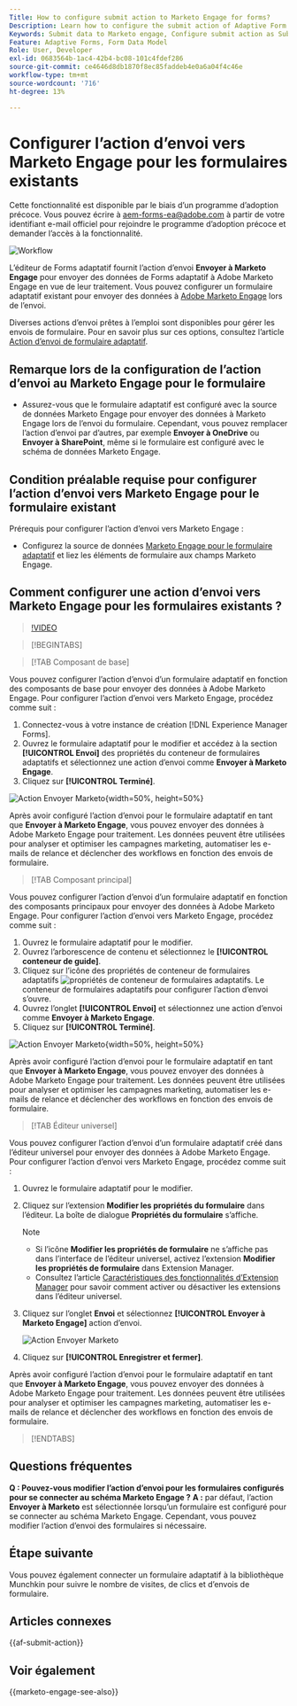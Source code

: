 ```yaml
---
Title: How to configure submit action to Marketo Engage for forms?
Description: Learn how to configure the submit action of Adaptive Form to send data to Marketo Engage.
Keywords: Submit data to Marketo engage, Configure submit action as Submit to Marketo Engage
Feature: Adaptive Forms, Form Data Model
Role: User, Developer
exl-id: 0683564b-1ac4-42b4-bc08-101c4fdef286
source-git-commit: ce4646d8db1870f8ec85faddeb4e0a6a04f4c46e
workflow-type: tm+mt
source-wordcount: '716'
ht-degree: 13%

---
```


# Configurer l’action d’envoi vers Marketo Engage pour les formulaires existants

<span class="preview"> Cette fonctionnalité est disponible par le biais d’un programme d’adoption précoce. Vous pouvez écrire à aem-forms-ea@adobe.com à partir de votre identifiant e-mail officiel pour rejoindre le programme d’adoption précoce et demander l’accès à la fonctionnalité. </span>

![Workflow](/help/forms/assets/workflow-marketo-3.png)

L’éditeur de Forms adaptatif fournit l’action d’envoi **Envoyer à Marketo Engage** pour envoyer des données de Forms adaptatif à Adobe Marketo Engage en vue de leur traitement. Vous pouvez configurer un formulaire adaptatif existant pour envoyer des données à [Adobe Marketo Engage](https://experienceleague.adobe.com/en/docs/marketo/using/home) lors de l’envoi.

Diverses actions d’envoi prêtes à l’emploi sont disponibles pour gérer les envois de formulaire. Pour en savoir plus sur ces options, consultez l’article [Action d’envoi de formulaire adaptatif](/help/forms/configure-submit-actions-core-components.md).

## Remarque lors de la configuration de l’action d’envoi au Marketo Engage pour le formulaire

* Assurez-vous que le formulaire adaptatif est configuré avec la source de données Marketo Engage pour envoyer des données à Marketo Engage lors de l’envoi du formulaire. Cependant, vous pouvez remplacer l’action d’envoi par d’autres, par exemple **Envoyer à OneDrive** ou **Envoyer à SharePoint**, même si le formulaire est configuré avec le schéma de données Marketo Engage.

## Condition préalable requise pour configurer l’action d’envoi vers Marketo Engage pour le formulaire existant

Prérequis pour configurer l’action d’envoi vers Marketo Engage :

* Configurez la source de données [Marketo Engage pour le formulaire adaptatif](/help/forms/use-marketo-engage-data-source-in-form.md) et liez les éléments de formulaire aux champs Marketo Engage.

## Comment configurer une action d’envoi vers Marketo Engage pour les formulaires existants ?

>[!VIDEO](https://video.tv.adobe.com/v/3442866/submit-action-marketo-engage-marketo-aem-aem-forms-engage)

>[!BEGINTABS]

>[!TAB Composant de base]

Vous pouvez configurer l’action d’envoi d’un formulaire adaptatif en fonction des composants de base pour envoyer des données à Adobe Marketo Engage. Pour configurer l’action d’envoi vers Marketo Engage, procédez comme suit :

1. Connectez-vous à votre instance de création [!DNL Experience Manager Forms].
1. Ouvrez le formulaire adaptatif pour le modifier et accédez à la section **[!UICONTROL Envoi]** des propriétés du conteneur de formulaires adaptatifs et sélectionnez une action d’envoi comme **Envoyer à Marketo Engage**.
1. Cliquez sur **[!UICONTROL Terminé]**.

![Action Envoyer Marketo](/help/forms/assets/marketo-engage-submit-action-af.png){width=50%, height=50%}

Après avoir configuré l’action d’envoi pour le formulaire adaptatif en tant que **Envoyer à Marketo Engage**, vous pouvez envoyer des données à Adobe Marketo Engage pour traitement. Les données peuvent être utilisées pour analyser et optimiser les campagnes marketing, automatiser les e-mails de relance et déclencher des workflows en fonction des envois de formulaire.

>[!TAB Composant principal]

Vous pouvez configurer l’action d’envoi d’un formulaire adaptatif en fonction des composants principaux pour envoyer des données à Adobe Marketo Engage. Pour configurer l’action d’envoi vers Marketo Engage, procédez comme suit :

1. Ouvrez le formulaire adaptatif pour le modifier.
1. Ouvrez l’arborescence de contenu et sélectionnez le **[!UICONTROL conteneur de guide]**.
1. Cliquez sur l’icône des propriétés de conteneur de formulaires adaptatifs ![propriétés de conteneur de formulaires adaptatifs](/help/forms/assets/configure-icon.svg). Le conteneur de formulaires adaptatifs pour configurer l’action d’envoi s’ouvre.
1. Ouvrez l’onglet **[!UICONTROL Envoi]** et sélectionnez une action d’envoi comme **Envoyer à Marketo Engage**.
1. Cliquez sur **[!UICONTROL Terminé]**.

![Action Envoyer Marketo](/help/forms/assets/marketo-engage-submit-action.png){width=50%, height=50%}

Après avoir configuré l’action d’envoi pour le formulaire adaptatif en tant que **Envoyer à Marketo Engage**, vous pouvez envoyer des données à Adobe Marketo Engage pour traitement. Les données peuvent être utilisées pour analyser et optimiser les campagnes marketing, automatiser les e-mails de relance et déclencher des workflows en fonction des envois de formulaire.

>[!TAB Éditeur universel]

Vous pouvez configurer l’action d’envoi d’un formulaire adaptatif créé dans l’éditeur universel pour envoyer des données à Adobe Marketo Engage. Pour configurer l’action d’envoi vers Marketo Engage, procédez comme suit :

1. Ouvrez le formulaire adaptatif pour le modifier.
1. Cliquez sur l’extension **Modifier les propriétés du formulaire** dans l’éditeur.
La boîte de dialogue **Propriétés du formulaire** s’affiche.

   >[!NOTE]
   >
   > * Si l’icône **Modifier les propriétés de formulaire** ne s’affiche pas dans l’interface de l’éditeur universel, activez l’extension **Modifier les propriétés de formulaire** dans Extension Manager.
   > * Consultez l’article [Caractéristiques des fonctionnalités d’Extension Manager](https://developer.adobe.com/uix/docs/extension-manager/feature-highlights/#enablingdisabling-extensions) pour savoir comment activer ou désactiver les extensions dans l’éditeur universel.

1. Cliquez sur l’onglet **Envoi** et sélectionnez **[!UICONTROL Envoyer à Marketo Engage]** action d’envoi.

   ![Action Envoyer Marketo](/help/forms/assets/marketo-engage-submit-action-ue.png)

1. Cliquez sur **[!UICONTROL Enregistrer et fermer]**.

Après avoir configuré l’action d’envoi pour le formulaire adaptatif en tant que **Envoyer à Marketo Engage**, vous pouvez envoyer des données à Adobe Marketo Engage pour traitement. Les données peuvent être utilisées pour analyser et optimiser les campagnes marketing, automatiser les e-mails de relance et déclencher des workflows en fonction des envois de formulaire.

>[!ENDTABS]

## Questions fréquentes

**Q : Pouvez-vous modifier l’action d’envoi pour les formulaires configurés pour se connecter au schéma Marketo Engage ?**
**A :** par défaut, l’action **Envoyer à Marketo** est sélectionnée lorsqu’un formulaire est configuré pour se connecter au schéma Marketo Engage. Cependant, vous pouvez modifier l’action d’envoi des formulaires si nécessaire.

## Étape suivante

Vous pouvez également connecter un formulaire adaptatif à la bibliothèque Munchkin [](https://experienceleague.adobe.com/en/docs/marketo/using/product-docs/administration/setup/munchkin) pour suivre le nombre de visites, de clics et d’envois de formulaire.

## Articles connexes

{{af-submit-action}}

## Voir également

{{marketo-engage-see-also}}

